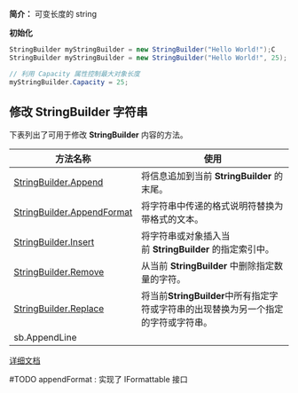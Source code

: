 
**简介：** 可变长度的 string

**初始化**

```c#
StringBuilder myStringBuilder = new StringBuilder("Hello World!");C
StringBuilder myStringBuilder = new StringBuilder("Hello World!", 25); // 进行扩容 ： 扩容到 25个空格

// 利用 Capacity 属性控制最大对象长度
myStringBuilder.Capacity = 25;

```



## 修改 StringBuilder 字符串

下表列出了可用于修改 **StringBuilder** 内容的方法。

| 方法名称                                                                                                              | 使用                                                 |
| ----------------------------------------------------------------------------------------------------------------- | -------------------------------------------------- |
| [StringBuilder.Append](https://learn.microsoft.com/zh-cn/dotnet/api/system.text.stringbuilder.append)             | 将信息追加到当前 **StringBuilder** 的末尾。                    |
| [StringBuilder.AppendFormat](https://learn.microsoft.com/zh-cn/dotnet/api/system.text.stringbuilder.appendformat) | 将字符串中传递的格式说明符替换为带格式的文本。                            |
| [StringBuilder.Insert](https://learn.microsoft.com/zh-cn/dotnet/api/system.text.stringbuilder.insert)             | 将字符串或对象插入当前 **StringBuilder** 的指定索引中。              |
| [StringBuilder.Remove](https://learn.microsoft.com/zh-cn/dotnet/api/system.text.stringbuilder.remove)             | 从当前 **StringBuilder** 中删除指定数量的字符。                  |
| [StringBuilder.Replace](https://learn.microsoft.com/zh-cn/dotnet/api/system.text.stringbuilder.replace)           | 将当前**StringBuilder**中所有指定字符或字符串的出现替换为另一个指定的字符或字符串。 |
| sb.AppendLine                                                                                                     |                                                    |

[详细文档](https://learn.microsoft.com/zh-cn/dotnet/api/system.text.stringbuilder?view=net-9.0)


#TODO  appendFormat : 实现了 IFormattable 接口

